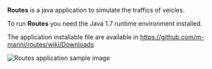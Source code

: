 **Routes** is a java application to  simulate the traffics of veicles.

To run **Routes** you need the Java 1.7 runtime environment installed.

The application installable file are available in https://github.com/m-marini/routes/wiki/Downloads

![Routes application sample image](https://raw.github.com/m-marini/routes/master/Routes/images/routes-sample.png)
